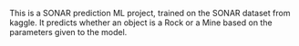 This is a SONAR prediction ML project, trained on the SONAR dataset from kaggle. It predicts whether an object is a Rock or a Mine based on the parameters given to the model.
